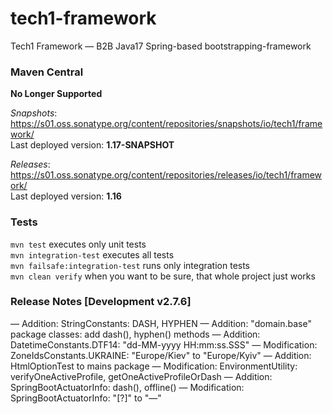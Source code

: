 # tech1-framework
Tech1 Framework — B2B Java17 Spring-based bootstrapping-framework 

### Maven Central
**No Longer Supported**

_Snapshots_: https://s01.oss.sonatype.org/content/repositories/snapshots/io/tech1/framework/  
Last deployed version: **1.17-SNAPSHOT**  

_Releases_: https://s01.oss.sonatype.org/content/repositories/releases/io/tech1/framework/  
Last deployed version: **1.16** 

### Tests
`mvn test` executes only unit tests  
`mvn integration-test` executes all tests  
`mvn failsafe:integration-test` runs only integration tests  
`mvn clean verify` when you want to be sure, that whole project just works  

### Release Notes [Development v2.7.6]
— Addition: StringConstants: DASH, HYPHEN
— Addition: "domain.base" package classes: add dash(), hyphen() methods
— Addition: DatetimeConstants.DTF14: "dd-MM-yyyy HH:mm:ss.SSS"
— Modification: ZoneIdsConstants.UKRAINE: "Europe/Kiev" to "Europe/Kyiv"
— Addition: HtmlOptionTest to mains package
— Modification: EnvironmentUtility: verifyOneActiveProfile, getOneActiveProfileOrDash
— Addition: SpringBootActuatorInfo: dash(), offline()
— Modification: SpringBootActuatorInfo: "[?]" to "—"
